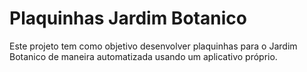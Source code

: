 # Plaquinhas Jardim Botanico
Este projeto tem como objetivo desenvolver plaquinhas para o Jardim Botanico de maneira automatizada usando um aplicativo próprio.
